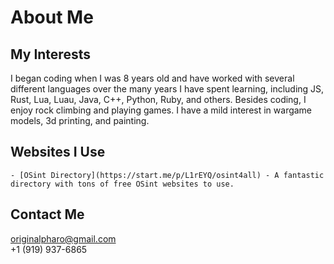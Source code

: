 # About Me
## My Interests
I began coding when I was 8 years old and have worked with several different languages over the many years I have spent learning, including JS, Rust, Lua, Luau, Java, C++, Python, Ruby, and others. Besides coding, I enjoy rock climbing and playing games. I have a mild interest in wargame models, 3d printing, and painting.
## Websites I Use
    - [OSint Directory](https://start.me/p/L1rEYQ/osint4all) - A fantastic directory with tons of free OSint websites to use.
## Contact Me
originalpharo@gmail.com \
+1 (919) 937-6865 
